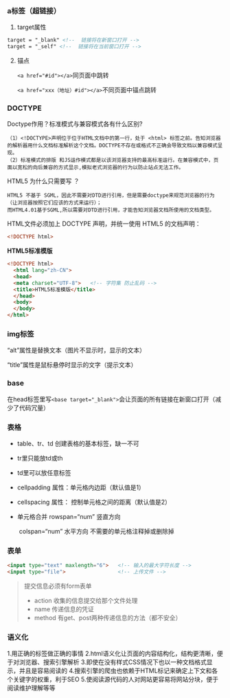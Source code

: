### a标签（超链接）

1. target属性

```html
target = "_blank" <!--  链接将在新窗口打开 -->
target = "_self" <!--  链接将在当前窗口打开 -->
```

2. 锚点

   `<a href="#id"></a>`同页面中跳转

   `<a href="xxx（地址）#id"></a>`不同页面中锚点跳转




### DOCTYPE

Doctype作用？标准模式与兼容模式各有什么区别?

    （1）<!DOCTYPE>声明位于位于HTML文档中的第一行，处于 <html> 标签之前。告知浏览器的解析器用什么文档标准解析这个文档。DOCTYPE不存在或格式不正确会导致文档以兼容模式呈现。
    （2）标准模式的排版 和JS运作模式都是以该浏览器支持的最高标准运行。在兼容模式中，页面以宽松的向后兼容的方式显示,模拟老式浏览器的行为以防止站点无法工作。
HTML5 为什么只需要写 <!DOCTYPE HTML>？


    HTML5 不基于 SGML，因此不需要对DTD进行引用，但是需要doctype来规范浏览器的行为（让浏览器按照它们应该的方式来运行）；
    而HTML4.01基于SGML,所以需要对DTD进行引用，才能告知浏览器文档所使用的文档类型。
HTML文件必须加上 DOCTYPE 声明，并统一使用 HTML5 的文档声明：

```html
<!DOCTYPE html>
```

**HTML5标准模版**

```html
<!DOCTYPE html>
  <html lang="zh-CN">
  <head>
  <meta charset="UTF-8">   <!-- 字符集 防止乱码 -->
  <title>HTML5标准模版</title>
  </head>
  <body>
  </body>
</html>
```



### img标签

“alt”属性是替换文本（图片不显示时，显示的文本）

“title”属性是鼠标悬停时显示的文字（提示文本）



### base

在head标签里写`<base target="_blank">`会让页面的所有链接在新窗口打开（减少了代码冗量）



### 表格

- table、tr、td 创建表格的基本标签，缺一不可

- tr里只能放td或th

- td里可以放任意标签

- cellpadding 属性：单元格内边距（默认值是1）

- cellspacing 属性： 控制单元格之间的距离（默认值是2）

- 单元格合并    rowspan=“num”   竖直方向

  ​					 colspan=“num”    水平方向		不需要的单元格注释掉或删除掉




### 表单

```html
<input type="text" maxlength="6">   <!-- 输入的最大字符长度 -->
<input type="file">   				<!-- 上传文件 --> 
```

> 提交信息必须有form表单
>
> - action 收集的信息提交给那个文件处理
> - name 传递信息的凭证
> - method   有get、post两种传递信息的方法（都不安全）



###  语义化

1.用正确的标签做正确的事情
2.html语义化让页面的内容结构化，结构更清晰，便于对浏览器、搜索引擎解析
3.即使在没有样式CSS情况下也以一种文档格式显示，并且是容易阅读的
4.搜索引擎的爬虫也依赖于HTML标记来确定上下文和各个关键字的权重，利于SEO
5.使阅读源代码的人对网站更容易将网站分块，便于阅读维护理解等等